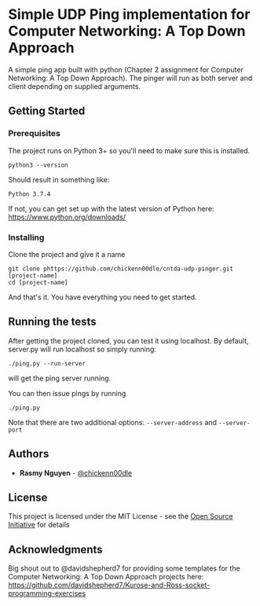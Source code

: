 # Simple UDP Ping implementation for Computer Networking: A Top Down Approach

A simple ping app built with python (Chapter 2 assignment for Computer Networking: A Top Down Approach). The pinger will run as both server and client depending on supplied arguments.

## Getting Started

### Prerequisites

The project runs on Python 3+ so you'll need to make sure this is installed.

```
python3 --version
```

Should result in something like:

```
Python 3.7.4
```

If not, you can get set up with the latest version of Python here: https://www.python.org/downloads/

### Installing

Clone the project and give it a name

```
git clone phttps://github.com/chickenn00dle/cntda-udp-pinger.git [project-name]
cd [project-name]
```

And that's it. You have everything you need to get started.

## Running the tests

After getting the project cloned, you can test it using localhost. By default, server.py will run localhost so simply running:

```
./ping.py --run-server
```

will get the ping server running.

You can then issue pings by running

```
./ping.py
```

Note that there are two additional options: `--server-address` and `--server-port`

## Authors

* **Rasmy Nguyen** - [@chickenn00dle](https://twitter.com/ChickenN00dle)

## License

This project is licensed under the MIT License - see the [Open Source Initiative](https://opensource.org/licenses/MIT) for details

## Acknowledgments

Big shout out to @davidshepherd7 for providing some templates for the Computer Networking: A Top Down Approach projects here: https://github.com/davidshepherd7/Kurose-and-Ross-socket-programming-exercises


